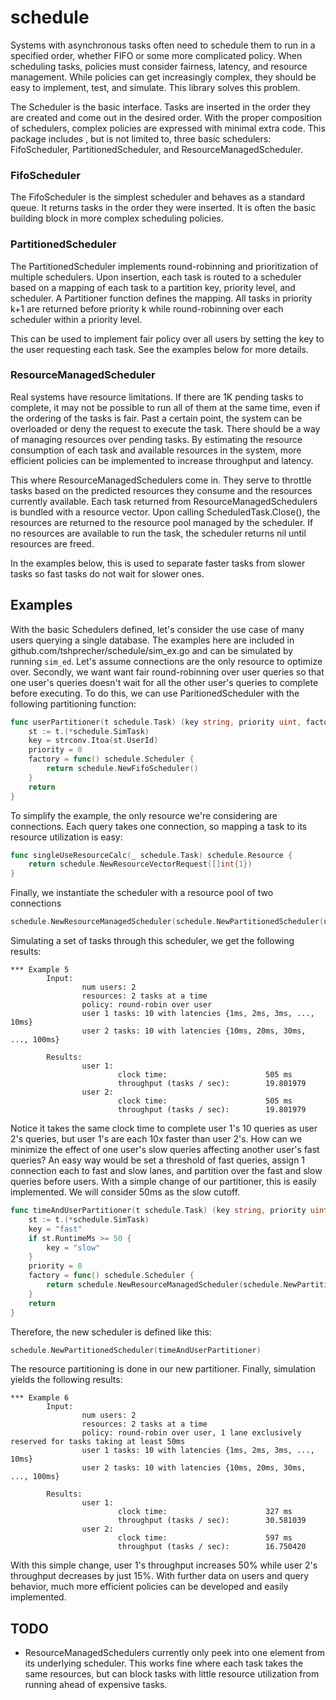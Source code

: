 # schedule

Systems with asynchronous tasks often need to schedule them to run in a specified order, whether FIFO or some more
complicated policy. When scheduling tasks, policies must consider fairness, latency, and resource management. While
policies can get increasingly complex, they should be easy to implement, test, and simulate. This library solves this
problem.

The Scheduler is the basic interface. Tasks are inserted in the order they are created and come out in the desired order.
With the proper composition of schedulers, complex policies are expressed with minimal extra code. This package includes
, but is not limited to, three basic schedulers: FifoScheduler, PartitionedScheduler, and ResourceManagedScheduler.

### FifoScheduler

The FifoScheduler is the simplest scheduler and behaves as a standard queue. It returns tasks in the order they were
inserted. It is often the basic building block in more complex scheduling policies.

### PartitionedScheduler

The PartitionedScheduler implements round-robinning and prioritization of multiple schedulers. Upon insertion, each task
is routed to a scheduler based on a mapping of each task to a partition key, priority level, and scheduler. A Partitioner
function defines the mapping. All tasks in priority k+1 are returned before priority k while round-robinning over each
scheduler within a priority level.

This can be used to implement fair policy over all users by setting the key to the user requesting each task.
See the examples below for more details.

### ResourceManagedScheduler

Real systems have resource limitations. If there are 1K pending tasks to complete, it may not be possible to run all of
them at the same time, even if the ordering of the tasks is fair. Past a certain point, the system can be overloaded or
deny the request to execute the task. There should be a way of managing resources over pending tasks. By estimating the
resource consumption of each task and available resources in the system, more efficient policies can be implemented to
increase throughput and latency.

This where ResourceManagedSchedulers come in. They serve to throttle tasks based on the predicted resources they consume
and the resources currently available. Each task returned from ResourceManagedSchedulers is bundled with a resource vector.
Upon calling ScheduledTask.Close(), the resources are returned to the resource pool managed by the scheduler. If no resources
are available to run the task, the scheduler returns nil until resources are freed.

In the examples below, this is used to separate faster tasks from slower tasks so fast tasks do not wait for slower
ones.

## Examples

With the basic Schedulers defined, let's consider the use case of many users querying a single database. The examples
here are included in github.com/tshprecher/schedule/sim_ex.go and can be simulated by running `sim_ed`. Let's assume
connections are the only resource to optimize over. Secondly, we want want fair round-robinning over user queries
so that one user's queries doesn't wait for all the other user's queries to complete before executing. To do this,
we can use ParitionedScheduler with the following partitioning function:

```go
func userPartitioner(t schedule.Task) (key string, priority uint, factory schedule.SchedulerFactory) {
	st := t.(*schedule.SimTask)
	key = strconv.Itoa(st.UserId)
	priority = 0
	factory = func() schedule.Scheduler {
		return schedule.NewFifoScheduler()
	}
	return
}
```

To simplify the example, the only resource we're considering are connections. Each query takes one connection, so mapping
a task to its resource utilization is easy:

```go
func singleUseResourceCalc(_ schedule.Task) schedule.Resource {
	return schedule.NewResourceVectorRequest([]int{1})
}
```

Finally, we instantiate the scheduler with a resource pool of two connections

```go
schedule.NewResourceManagedScheduler(schedule.NewPartitionedScheduler(userPartitioner), schedule.NewResourceVectorPool([]int{2}), singleUseResourceCalc)
```

Simulating a set of tasks through this scheduler, we get the following results:

```
*** Example 5
        Input:
                num users: 2
                resources: 2 tasks at a time
                policy: round-robin over user
                user 1 tasks: 10 with latencies {1ms, 2ms, 3ms, ..., 10ms}
                user 2 tasks: 10 with latencies {10ms, 20ms, 30ms, ..., 100ms}

        Results:
                user 1:
                        clock time:                      505 ms
                        throughput (tasks / sec):        19.801979
                user 2:
                        clock time:                      505 ms
                        throughput (tasks / sec):        19.801979
```

Notice it takes the same clock time to complete user 1's 10 queries as user 2's queries, but user 1's are each 10x
faster than user 2's. How can we minimize the effect of one user's slow queries affecting another user's fast queries?
An easy way would be set a threshold of fast queries, assign 1 connection each to fast and slow lanes, and partition over
the fast and slow queries before users. With a simple change of our partitioner, this is easily implemented. We will
consider 50ms as the slow cutoff.

```go
func timeAndUserPartitioner(t schedule.Task) (key string, priority uint, factory schedule.SchedulerFactory) {
	st := t.(*schedule.SimTask)
	key = "fast"
	if st.RuntimeMs >= 50 {
		key = "slow"
	}
	priority = 0
	factory = func() schedule.Scheduler {
		return schedule.NewResourceManagedScheduler(schedule.NewPartitionedScheduler(userPartitioner), schedule.NewResourceVectorPool([]int{1}), singleUseResourceCalc)
	}
	return
}
```

Therefore, the new scheduler is defined like this:

```go
schedule.NewPartitionedScheduler(timeAndUserPartitioner)
```

The resource partitioning is done in our new partitioner. Finally, simulation yields the following results:

```
*** Example 6
        Input:
                num users: 2
                resources: 2 tasks at a time
                policy: round-robin over user, 1 lane exclusively reserved for tasks taking at least 50ms
                user 1 tasks: 10 with latencies {1ms, 2ms, 3ms, ..., 10ms}
                user 2 tasks: 10 with latencies {10ms, 20ms, 30ms, ..., 100ms}

        Results:
                user 1:
                        clock time:                      327 ms
                        throughput (tasks / sec):        30.581039
                user 2:
                        clock time:                      597 ms
                        throughput (tasks / sec):        16.750420
```

With this simple change, user 1's throughput increases 50% while user 2's throughput decreases by just 15%. With further
data on users and query behavior, much more efficient policies can be developed and easily implemented.

## TODO

* ResourceManagedSchedulers currently only peek into one element from its underlying scheduler. This works fine
  where each task takes the same resources, but can block tasks with little resource utilization from running
  ahead of expensive tasks.